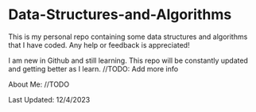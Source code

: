 # Data-Structures-and-Algorithms
This is my personal repo containing some data structures and algorithms that I have coded. Any help or feedback is appreciated!

I am new in Github and still learning.
This repo will be constantly updated and getting better as I learn.
//TODO: Add more info

About Me: 
//TODO

Last Updated: 12/4/2023
